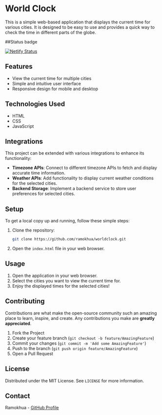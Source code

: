 # World Clock

This is a simple web-based application that displays the current time for various cities. It is designed to be easy to use and provides a quick way to check the time in different parts of the globe.

##Status badge

[![Netlify Status](https://api.netlify.com/api/v1/badges/289f72c3-5d9f-43aa-99e4-763ad74fdd1b/deploy-status)](https://app.netlify.com/sites/world-clock-project-boitsholo/deploys)

## Features

- View the current time for multiple cities
- Simple and intuitive user interface
- Responsive design for mobile and desktop

## Technologies Used

- HTML
- CSS
- JavaScript

## Integrations

This project can be extended with various integrations to enhance its functionality:
- **Timezone APIs**: Connect to different timezone APIs to fetch and display accurate time information.
- **Weather APIs**: Add functionality to display current weather conditions for the selected cities.
- **Backend Storage**: Implement a backend service to store user preferences for selected cities.

## Setup

To get a local copy up and running, follow these simple steps:

1. Clone the repository:
   ```sh
   git clone https://github.com/ramokhua/worldclock.git
   ```
2. Open the `index.html` file in your web browser.

## Usage

1. Open the application in your web browser.
2. Select the cities you want to view the current time for.
3. Enjoy the displayed times for the selected cities!

## Contributing

Contributions are what make the open-source community such an amazing place to learn, inspire, and create. Any contributions you make are **greatly appreciated**.

1. Fork the Project
2. Create your feature branch (`git checkout -b feature/AmazingFeature`)
3. Commit your changes (`git commit -m 'Add some AmazingFeature'`)
4. Push to the branch (`git push origin feature/AmazingFeature`)
5. Open a Pull Request

## License

Distributed under the MIT License. See `LICENSE` for more information.

## Contact

Ramokhua - [GitHub Profile](https://github.com/ramokhua)
